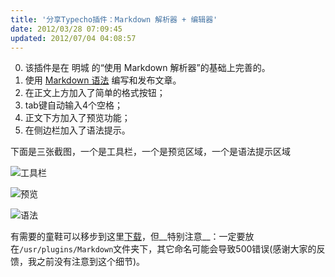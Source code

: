 ```yaml
---
title: '分享Typecho插件：Markdown 解析器 + 编辑器'
date: 2012/03/28 07:09:45
updated: 2012/07/04 04:08:57
---
```


0. 该插件是在 明城 的“使用 Markdown 解析器”的基础上完善的。
1. 使用 <a href="http://daringfireball.net/projects/markdown/" target="_blank">Markdown 语法</a> 编写和发布文章。
2. 在正文上方加入了简单的格式按钮；
3. tab键自动输入4个空格；
4. 正文下方加入了预览功能；
5. 在侧边栏加入了语法提示。

下面是三张截图，一个是工具栏，一个是预览区域，一个是语法提示区域

![工具栏](http://jiongks-typecho.stor.sinaapp.com/usr/uploads/2012/03/42147765.png)

![预览](http://jiongks-typecho.stor.sinaapp.com/usr/uploads/2012/03/2658819400.png)

![语法](http://jiongks-typecho.stor.sinaapp.com/usr/uploads/2012/03/2920005189.png)

有需要的童鞋可以移步到这里[下载](http://jiongks-typecho.stor.sinaapp.com/usr/uploads/2012/03/1219206788.zip)，但__特别注意__：一定要放在`/usr/plugins/Markdown`文件夹下，其它命名可能会导致500错误(感谢大家的反馈，我之前没有注意到这个细节)。